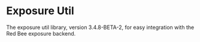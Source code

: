 # Exposure Util

The exposure util library, version 3.4.8-BETA-2, for easy integration with the Red Bee exposure backend.